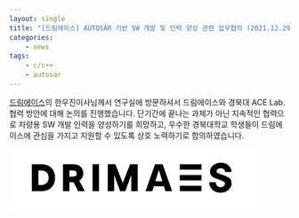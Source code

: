 ```yaml
---
layout: single
title: "[드림에이스] AUTOSAR 기반 SW 개발 및 인력 양성 관련 업무협의 (2021.12.29)"
categories: 
    - news
tags: 
    - c/c++
    - autosar
---
```


[드림에이스](https://drimaes.com/)의 한우진이사님께서 연구실에 방문하셔서 드림에이스와 경북대 ACE Lab. 협력 방안에 대해 논의를 진행했습니다. 단기간에 끝나는 과제가 아닌 지속적인 협력으로 차량용 SW 개발 인력을 양성하기를 희망하고, 우수한 경북대학교 학생들이 드림에이스에 관심을 가지고 지원할 수 있도록 상호 노력하기로 합의하였습니다.

![Drimaes logo](/assets/img/post/drimaes_logo.png)


